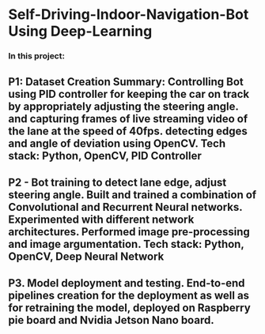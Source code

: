 # Self-Driving-Indoor-Navigation-Bot Using Deep-Learning

### In this project:

## P1: Dataset Creation Summary: Controlling Bot using PID controller for keeping the car on track by appropriately adjusting the steering angle. and capturing frames of live streaming video of the lane at the speed of 40fps. detecting edges and angle of deviation using OpenCV. Tech stack: Python, OpenCV, PID Controller

## P2 - Bot training to detect lane edge, adjust steering angle. Built and trained a combination of Convolutional and Recurrent Neural networks. Experimented with different network architectures. Performed image pre-processing and image argumentation. Tech stack: Python, OpenCV, Deep Neural Network

## P3. Model deployment and testing. End-to-end pipelines creation for the deployment as well as for retraining the model, deployed on Raspberry pie board and Nvidia Jetson Nano board.

